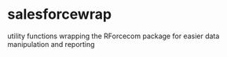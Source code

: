 # salesforcewrap
utility functions wrapping the RForcecom package for easier data manipulation and reporting

